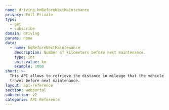 ```yaml
---
name: driving.kmBeforeNextMaintenance
privacy: Full Private
type:
  - get
  - subscribe
domain: driving
params: none
data:
  - name: kmBeforeNextMaintenance
    description: Number of kilometers before next maintenance.
    type: int
    unit-value: km
    example: 1000
short: >-
  This API allows to retrieve the distance in mileage that the vehicle can
  travel before next maintenance.
layout: api-reference
section: webportal
subsection: v2
categorie: API Reference
---
```


